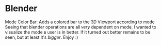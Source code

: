 # Blender
Mode Color Bar: Adds a colored bar to the 3D Viewport according to mode
  Seeing that blender operations are all *very* dependent on mode, I wanted to visualize the mode a user is in better. If it turned out better remains to be seen, but at least it's *bigger*. Enjoy :)
